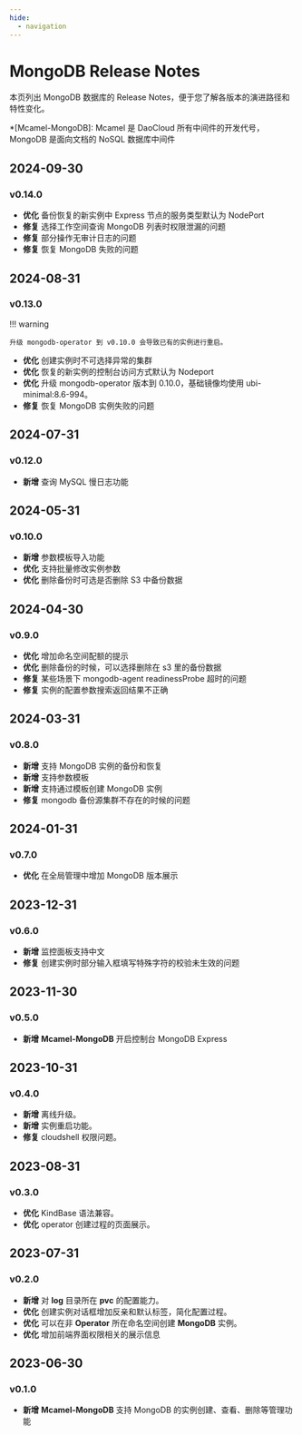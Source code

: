 ```yaml
---
hide:
  - navigation
---
```


# MongoDB Release Notes

本页列出 MongoDB 数据库的 Release Notes，便于您了解各版本的演进路径和特性变化。

*[Mcamel-MongoDB]: Mcamel 是 DaoCloud 所有中间件的开发代号，MongoDB 是面向文档的 NoSQL 数据库中间件

## 2024-09-30

### v0.14.0

- **优化** 备份恢复的新实例中 Express 节点的服务类型默认为 NodePort
- **修复** 选择工作空间查询 MongoDB 列表时权限泄漏的问题
- **修复** 部分操作无审计日志的问题
- **修复** 恢复 MongoDB 失败的问题

## 2024-08-31

### v0.13.0

!!! warning

    升级 mongodb-operator 到 v0.10.0 会导致已有的实例进行重启。

- **优化** 创建实例时不可选择异常的集群
- **优化** 恢复的新实例的控制台访问方式默认为 Nodeport
- **优化** 升级 mongodb-operator 版本到 0.10.0，基础镜像均使用 ubi-minimal:8.6-994。
- **修复** 恢复 MongoDB 实例失败的问题

## 2024-07-31

### v0.12.0

- **新增** 查询 MySQL 慢日志功能

## 2024-05-31

### v0.10.0

- **新增** 参数模板导入功能
- **优化** 支持批量修改实例参数
- **优化** 删除备份时可选是否删除 S3 中备份数据

## 2024-04-30

### v0.9.0

- **优化** 增加命名空间配额的提示
- **优化** 删除备份的时候，可以选择删除在 s3 里的备份数据
- **修复** 某些场景下 mongodb-agent readinessProbe 超时的问题
- **修复** 实例的配置参数搜索返回结果不正确

## 2024-03-31

### v0.8.0

- **新增** 支持 MongoDB 实例的备份和恢复
- **新增** 支持参数模板
- **新增** 支持通过模板创建 MongoDB 实例
- **修复** mongodb 备份源集群不存在的时候的问题

## 2024-01-31

### v0.7.0

- **优化** 在全局管理中增加 MongoDB 版本展示

## 2023-12-31

### v0.6.0

- **新增** 监控面板支持中文
- **修复** 创建实例时部分输入框填写特殊字符的校验未生效的问题

## 2023-11-30

### v0.5.0

- **新增** __Mcamel-MongoDB__  开启控制台 MongoDB Express

## 2023-10-31

### v0.4.0

- **新增** 离线升级。
- **新增** 实例重启功能。
- **修复** cloudshell 权限问题。

## 2023-08-31

### v0.3.0

- **优化** KindBase 语法兼容。
- **优化** operator 创建过程的页面展示。

## 2023-07-31

### v0.2.0

- **新增** 对 __log__  目录所在 __pvc__  的配置能力。
- **优化** 创建实例对话框增加反亲和默认标签，简化配置过程。
- **优化** 可以在非 __Operator__  所在命名空间创建 __MongoDB__  实例。
- **优化** 增加前端界面权限相关的展示信息

## 2023-06-30

### v0.1.0

- **新增** __Mcamel-MongoDB__  支持 MongoDB 的实例创建、查看、删除等管理功能
